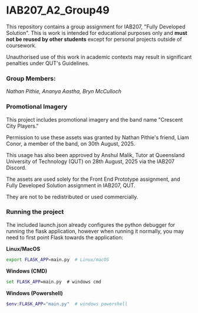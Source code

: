 # IAB207_A2_Group49

This repository contains a group assignment for IAB207, "Fully Developed Solution". This is work is intended for educational purposes only
and **must not be reused by other students** except for personal projects outside of coursework.

Unauthorised use of this work in academic contexts may result in significant penalties under QUT's Guidelines.

### Group Members:

_Nathan Pithie,_
_Ananya Aastha,_
_Bryn McCulloch_

### Promotional Imagery

This project includes promotional imagery and the band name "Crescent City Players."

Permission to use these assets was granted by Nathan Pithie's friend, Liam Conor, a member of the band, on 30th August, 2025.

This usage has also been approved by Anshul Malik, Tutor at Queensland University of Technology (QUT) on 28th August, 2025 via the IAB207 Discord.

The assets are used solely for the Front End Prototype assignment, and Fully Developed Solution assignment in IAB207, QUT.

They are not to be redistributed or used commercially.

### Running the project

The included launch.json already configures the python debugger for running the flask application, however when
running it normally, you may need to first point Flask towards the application:

**Linux/MacOS**

```bash
export FLASK_APP=main.py  # Linux/macOS
```

**Windows (CMD)**

```cmd
set FLASK_APP=main.py  # windows cmd
```

**Windows (Powershell)**

```powershell
$env:FLASK_APP="main.py"  # windows powershell
```
